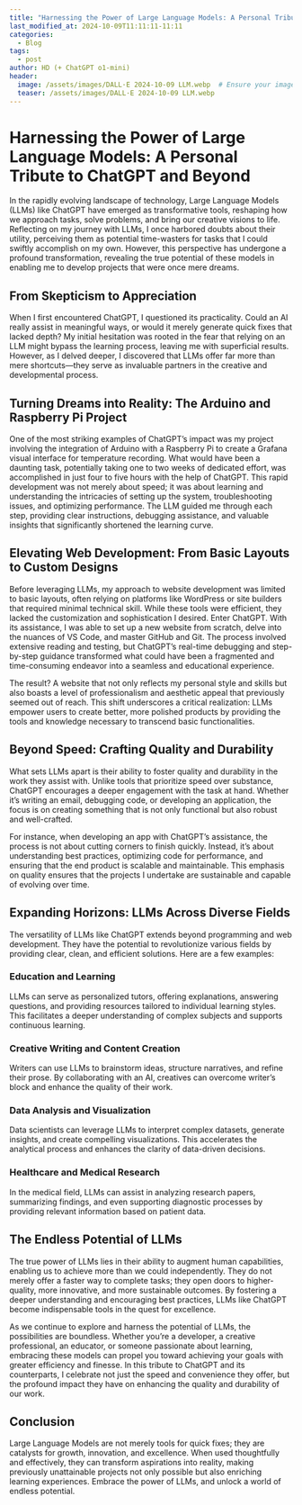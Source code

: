 ```yaml
---
title: "Harnessing the Power of Large Language Models: A Personal Tribute to ChatGPT and Beyond"
last_modified_at: 2024-10-09T11:11:11-11:11
categories:
  - Blog
tags:
  - post
author: HD (+ ChatGPT o1-mini)
header:
  image: /assets/images/DALL·E 2024-10-09 LLM.webp  # Ensure your images are stored in the appropriate folder
  teaser: /assets/images/DALL·E 2024-10-09 LLM.webp 
---
```


# Harnessing the Power of Large Language Models: A Personal Tribute to ChatGPT and Beyond

In the rapidly evolving landscape of technology, Large Language Models (LLMs) like ChatGPT have emerged as transformative tools, reshaping how we approach tasks, solve problems, and bring our creative visions to life. Reflecting on my journey with LLMs, I once harbored doubts about their utility, perceiving them as potential time-wasters for tasks that I could swiftly accomplish on my own. However, this perspective has undergone a profound transformation, revealing the true potential of these models in enabling me to develop projects that were once mere dreams.

## From Skepticism to Appreciation

When I first encountered ChatGPT, I questioned its practicality. Could an AI really assist in meaningful ways, or would it merely generate quick fixes that lacked depth? My initial hesitation was rooted in the fear that relying on an LLM might bypass the learning process, leaving me with superficial results. However, as I delved deeper, I discovered that LLMs offer far more than mere shortcuts—they serve as invaluable partners in the creative and developmental process.

## Turning Dreams into Reality: The Arduino and Raspberry Pi Project

One of the most striking examples of ChatGPT’s impact was my project involving the integration of Arduino with a Raspberry Pi to create a Grafana visual interface for temperature recording. What would have been a daunting task, potentially taking one to two weeks of dedicated effort, was accomplished in just four to five hours with the help of ChatGPT. This rapid development was not merely about speed; it was about learning and understanding the intricacies of setting up the system, troubleshooting issues, and optimizing performance. The LLM guided me through each step, providing clear instructions, debugging assistance, and valuable insights that significantly shortened the learning curve.

## Elevating Web Development: From Basic Layouts to Custom Designs

Before leveraging LLMs, my approach to website development was limited to basic layouts, often relying on platforms like WordPress or site builders that required minimal technical skill. While these tools were efficient, they lacked the customization and sophistication I desired. Enter ChatGPT. With its assistance, I was able to set up a new website from scratch, delve into the nuances of VS Code, and master GitHub and Git. The process involved extensive reading and testing, but ChatGPT’s real-time debugging and step-by-step guidance transformed what could have been a fragmented and time-consuming endeavor into a seamless and educational experience.

The result? A website that not only reflects my personal style and skills but also boasts a level of professionalism and aesthetic appeal that previously seemed out of reach. This shift underscores a critical realization: LLMs empower users to create better, more polished products by providing the tools and knowledge necessary to transcend basic functionalities.

## Beyond Speed: Crafting Quality and Durability

What sets LLMs apart is their ability to foster quality and durability in the work they assist with. Unlike tools that prioritize speed over substance, ChatGPT encourages a deeper engagement with the task at hand. Whether it’s writing an email, debugging code, or developing an application, the focus is on creating something that is not only functional but also robust and well-crafted.

For instance, when developing an app with ChatGPT’s assistance, the process is not about cutting corners to finish quickly. Instead, it’s about understanding best practices, optimizing code for performance, and ensuring that the end product is scalable and maintainable. This emphasis on quality ensures that the projects I undertake are sustainable and capable of evolving over time.

## Expanding Horizons: LLMs Across Diverse Fields

The versatility of LLMs like ChatGPT extends beyond programming and web development. They have the potential to revolutionize various fields by providing clear, clean, and efficient solutions. Here are a few examples:

### Education and Learning

LLMs can serve as personalized tutors, offering explanations, answering questions, and providing resources tailored to individual learning styles. This facilitates a deeper understanding of complex subjects and supports continuous learning.

### Creative Writing and Content Creation

Writers can use LLMs to brainstorm ideas, structure narratives, and refine their prose. By collaborating with an AI, creatives can overcome writer’s block and enhance the quality of their work.

### Data Analysis and Visualization

Data scientists can leverage LLMs to interpret complex datasets, generate insights, and create compelling visualizations. This accelerates the analytical process and enhances the clarity of data-driven decisions.

### Healthcare and Medical Research

In the medical field, LLMs can assist in analyzing research papers, summarizing findings, and even supporting diagnostic processes by providing relevant information based on patient data.

## The Endless Potential of LLMs

The true power of LLMs lies in their ability to augment human capabilities, enabling us to achieve more than we could independently. They do not merely offer a faster way to complete tasks; they open doors to higher-quality, more innovative, and more sustainable outcomes. By fostering a deeper understanding and encouraging best practices, LLMs like ChatGPT become indispensable tools in the quest for excellence.

As we continue to explore and harness the potential of LLMs, the possibilities are boundless. Whether you’re a developer, a creative professional, an educator, or someone passionate about learning, embracing these models can propel you toward achieving your goals with greater efficiency and finesse. In this tribute to ChatGPT and its counterparts, I celebrate not just the speed and convenience they offer, but the profound impact they have on enhancing the quality and durability of our work.

## Conclusion

Large Language Models are not merely tools for quick fixes; they are catalysts for growth, innovation, and excellence. When used thoughtfully and effectively, they can transform aspirations into reality, making previously unattainable projects not only possible but also enriching learning experiences. Embrace the power of LLMs, and unlock a world of endless potential.
